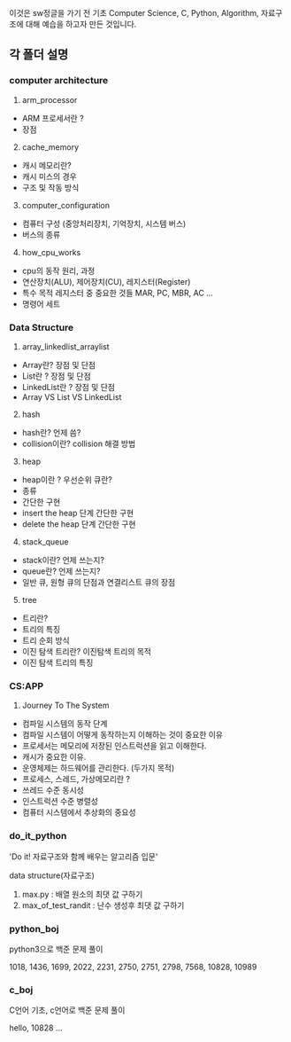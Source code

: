 이것은 sw정글을 가기 전 기초 Computer Science, C, Python, Algorithm, 자료구조에 대해 예습을 하고자 만든 것입니다.

## 각 폴더 설명

### computer architecture

1. arm_processor

- ARM 프로세서란 ?
- 장점

2. cache_memory

- 캐시 메모리란?
- 캐시 미스의 경우
- 구조 및 작동 방식

3. computer_configuration

- 컴퓨터 구성 (중앙처리장치, 기억장치, 시스템 버스)
- 버스의 종류

4. how_cpu_works

- cpu의 동작 원리, 과정
- 연산장치(ALU), 제어장치(CU), 레지스터(Register)
- 특수 목적 레지스터 중 중요한 것들 MAR, PC, MBR, AC ...
- 명령어 세트

### Data Structure

1. array_linkedlist_arraylist

- Array란? 장점 및 단점
- List란 ? 장점 및 단점
- LinkedList란 ? 장점 및 단점
- Array VS List VS LinkedList

2. hash

- hash란? 언제 씀?
- collision이란? collision 해결 방법

3. heap

- heap이란 ? 우선순위 큐란?
- 종류
- 간단한 구현
- insert the heap 단계 간단한 구현
- delete the heap 단계 간단한 구현

4. stack_queue

- stack이란? 언제 쓰는지?
- queue란? 언제 쓰는지?
- 일반 큐, 원형 큐의 단점과 연결리스트 큐의 장점

5. tree

- 트리란?
- 트리의 특징
- 트리 순회 방식
- 이진 탐색 트리란? 이진탐색 트리의 목적
- 이진 탐색 트리의 특징

### CS:APP

1. Journey To The System

- 컴파일 시스템의 동작 단계
- 컴파일 시스템이 어떻게 동작하는지 이해하는 것이 중요한 이유
- 프로세서는 메모리에 저장된 인스트럭션을 읽고 이해한다.
- 캐시가 중요한 이유.
- 운영체제는 하드웨어를 관리한다. (두가지 목적)
- 프로세스, 스레드, 가상메모리란 ?
- 쓰레드 수준 동시성
- 인스트럭션 수준 병렬성
- 컴퓨터 시스템에서 추상화의 중요성

### do_it_python

'Do it! 자료구조와 함께 배우는 알고리즘 입문'

data structure(자료구조)

1. max.py : 배열 원소의 최댓 값 구하기
2. max_of_test_randit : 난수 생성후 최댓 값 구하기

### python_boj

python3으로 백준 문제 풀이

1018, 1436, 1699, 2022, 2231,
2750, 2751, 2798, 7568, 10828,
10989

### c_boj

C언어 기초, c언어로 백준 문제 풀이

hello, 10828 ...
